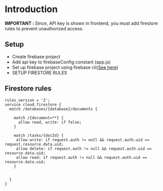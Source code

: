 # Introduction

<b>IMPORTANT : </b> Since, API key is shown in frontend, you must add firestore rules to prevent unauthorized access.

## Setup

+ Create firebase project
+ Add api key to firebaseConfig constant (app.js)
+ Set up firebase project using firebase cli(<a href="https://firebase.google.com/docs/cli">See here</a>)
+ SETUP FIRESTORE RULES

## Firestore rules

```
rules_version = '2';
service cloud.firestore {
  match /databases/{database}/documents {
  
    match /{document=**} {
      allow read, write: if false;
    }
    
    match /tasks/{docId} {
     allow write: if request.auth != null && request.auth.uid == request.resource.data.uid;
     allow delete: if request.auth != null && request.auth.uid == resource.data.uid;
     allow read: if request.auth != null && request.auth.uid == resource.data.uid;
    }
    
    
  }
}
```